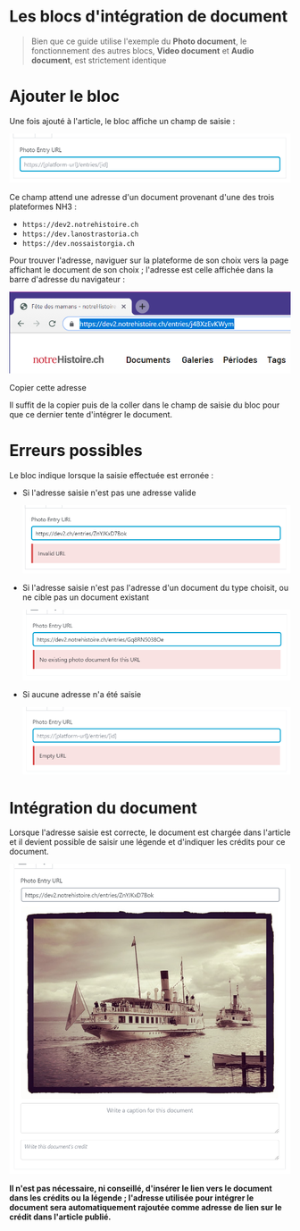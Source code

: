 # Les blocs d'intégration de document

> Bien que ce guide utilise l'exemple du **Photo document**, le fonctionnement des autres blocs, **Video document** et **Audio document**, est strictement identique

# Ajouter le bloc

Une fois ajouté à l'article, le bloc affiche un champ de saisie :

![](Untitled-ff99bf62-8cd2-4ade-8f40-35d8eb490552.png)

Ce champ attend une adresse d'un document provenant d'une des trois plateformes NH3 :

- `https://dev2.notrehistoire.ch`
- `https://dev.lanostrastoria.ch`
- `https://dev.nossaistorgia.ch`

Pour trouver l'adresse, naviguer sur la plateforme de son choix vers la page affichant le document de son choix ; l'adresse est celle affichée dans la barre d'adresse du navigateur :

![](Untitled-d5514815-3a52-4bbd-a1b5-5d48b80aaadc.png)

Copier cette adresse

Il suffit de la copier puis de la coller dans le champ de saisie du bloc pour que ce dernier tente d'intégrer le document.

# Erreurs possibles

Le bloc indique lorsque la saisie effectuée est erronée :

- Si l'adresse saisie n'est pas une adresse valide

    ![](Untitled-c61ad1c1-6aac-44ab-861c-cc5206367f71.png)

- Si l'adresse saisie n'est pas l'adresse d'un document du type choisit, ou ne cible pas un document existant

    ![](Untitled-ad416faa-9479-4746-b74c-8e4cf683842f.png)

- Si aucune adresse n'a été saisie

    ![](Untitled-7d56aefb-afde-44d7-a0c6-ef8ea1e71a2b.png)

# Intégration du document

Lorsque l'adresse saisie est correcte, le document est chargée dans l'article et il devient possible de saisir une légende et d'indiquer les crédits pour ce document.

![](Untitled-13d1c2c7-87dd-41ef-96af-f51bb95e05d7.png)

**Il n'est pas nécessaire, ni conseillé, d'insérer le lien vers le document dans les crédits ou la légende ; l'adresse utilisée pour intégrer le document sera automatiquement rajoutée comme adresse de lien sur le crédit dans l'article publié.**